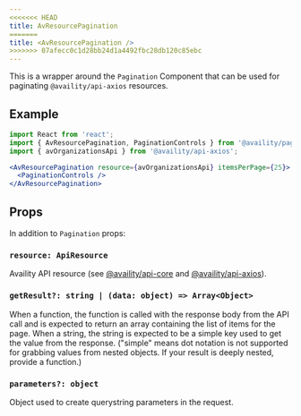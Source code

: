 ```yaml
---
<<<<<<< HEAD
title: AvResourcePagination
=======
title: <AvResourcePagination />
>>>>>>> 07afecc0c1d28bb24d1a4492fbc28db120c85ebc
---
```


This is a wrapper around the `Pagination` Component that can be used for paginating `@availity/api-axios` resources.

## Example

```jsx
import React from 'react';
import { AvResourcePagination, PaginationControls } from '@availity/pagination';
import { avOrganizationsApi } from '@availity/api-axios';

<AvResourcePagination resource={avOrganizationsApi} itemsPerPage={25}>
  <PaginationControls />
</AvResourcePagination>
```

## Props

In addition to `Pagination` props:

### `resource: ApiResource`

Availity API resource (see [@availity/api-core](https://github.com/Availity/sdk-js/tree/master/packages/api-core) and [@availity/api-axios](https://github.com/Availity/sdk-js/tree/master/packages/api-axios)).

### `getResult?: string | (data: object) => Array<Object>`

When a function, the function is called with the response body from the API call and is expected to return an array containing the list of items for the page. When a string, the string is expected to be a simple key used to get the value from the response. ("simple" means dot notation is not supported for grabbing values from nested objects. If your result is deeply nested, provide a function.)

### `parameters?: object`

Object used to create querystring parameters in the request.
